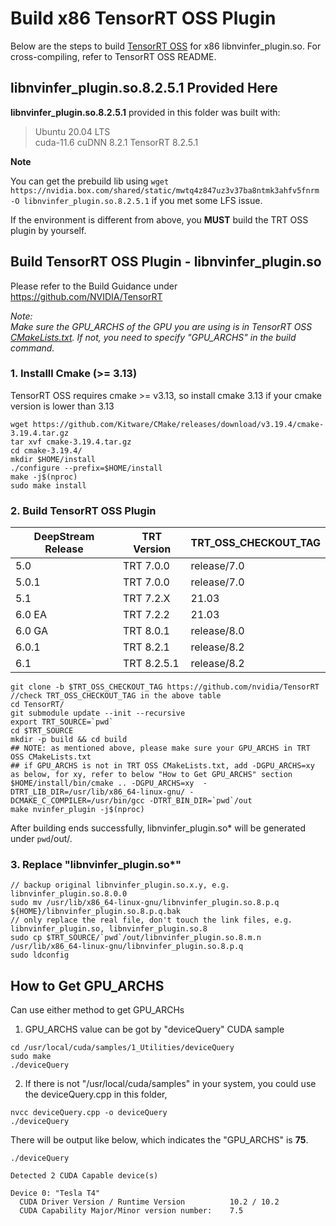 # Build x86 TensorRT OSS Plugin

Below are the steps to build [TensorRT OSS](https://github.com/NVIDIA/TensorRT) for x86 libnvinfer_plugin.so. For cross-compiling, refer to TensorRT OSS README.

## libnvinfer_plugin.so.8.2.5.1 Provided Here

**libnvinfer_plugin.so.8.2.5.1** provided in this folder was built with:

> Ubuntu 20.04 LTS  
> cuda-11.6
> cuDNN 8.2.1
> TensorRT 8.2.5.1

**Note**

You can get the prebuild lib using `wget https://nvidia.box.com/shared/static/mwtq4z847uz3v37ba8ntmk3ahfv5fnrm -O libnvinfer_plugin.so.8.2.5.1` if you met some LFS issue.

If the environment is different from above, you **MUST** build the TRT OSS plugin by yourself.

## Build TensorRT OSS Plugin - libnvinfer_plugin.so

Please refer to the Build Guidance under https://github.com/NVIDIA/TensorRT

_Note:_  
_Make sure the GPU_ARCHS of the GPU you are using is in TensorRT OSS [CMakeLists.txt](https://github.com/NVIDIA/TensorRT/blob/master/CMakeLists.txt#L84). If not, you need to specify "GPU_ARCHS" in the build command._

### 1. Installl Cmake (>= 3.13)

TensorRT OSS requires cmake >= v3.13, so install cmake 3.13 if your cmake version is lower than 3.13

```
wget https://github.com/Kitware/CMake/releases/download/v3.19.4/cmake-3.19.4.tar.gz
tar xvf cmake-3.19.4.tar.gz
cd cmake-3.19.4/
mkdir $HOME/install
./configure --prefix=$HOME/install
make -j$(nproc)
sudo make install
```

### 2. Build TensorRT OSS Plugin

| DeepStream Release | TRT Version | TRT_OSS_CHECKOUT_TAG |
| ------------------ | ----------- | -------------------- |
| 5.0                | TRT 7.0.0   | release/7.0          |
| 5.0.1              | TRT 7.0.0   | release/7.0          |
| 5.1                | TRT 7.2.X   | 21.03                |
| 6.0 EA             | TRT 7.2.2   | 21.03                |
| 6.0 GA             | TRT 8.0.1   | release/8.0          |
| 6.0.1              | TRT 8.2.1   | release/8.2          |
| 6.1                | TRT 8.2.5.1 | release/8.2          |

```
git clone -b $TRT_OSS_CHECKOUT_TAG https://github.com/nvidia/TensorRT //check TRT_OSS_CHECKOUT_TAG in the above table
cd TensorRT/
git submodule update --init --recursive
export TRT_SOURCE=`pwd`
cd $TRT_SOURCE
mkdir -p build && cd build
## NOTE: as mentioned above, please make sure your GPU_ARCHS in TRT OSS CMakeLists.txt
## if GPU_ARCHS is not in TRT OSS CMakeLists.txt, add -DGPU_ARCHS=xy as below, for xy, refer to below "How to Get GPU_ARCHS" section
$HOME/install/bin/cmake .. -DGPU_ARCHS=xy  -DTRT_LIB_DIR=/usr/lib/x86_64-linux-gnu/ -DCMAKE_C_COMPILER=/usr/bin/gcc -DTRT_BIN_DIR=`pwd`/out
make nvinfer_plugin -j$(nproc)
```

After building ends successfully, libnvinfer_plugin.so\* will be generated under `pwd`/out/.

### 3. Replace "libnvinfer_plugin.so\*"

```
// backup original libnvinfer_plugin.so.x.y, e.g. libnvinfer_plugin.so.8.0.0
sudo mv /usr/lib/x86_64-linux-gnu/libnvinfer_plugin.so.8.p.q ${HOME}/libnvinfer_plugin.so.8.p.q.bak
// only replace the real file, don't touch the link files, e.g. libnvinfer_plugin.so, libnvinfer_plugin.so.8
sudo cp $TRT_SOURCE/`pwd`/out/libnvinfer_plugin.so.8.m.n  /usr/lib/x86_64-linux-gnu/libnvinfer_plugin.so.8.p.q
sudo ldconfig
```

## How to Get GPU_ARCHS

Can use either method to get GPU_ARCHs

1. GPU_ARCHS value can be got by "deviceQuery" CUDA sample

```
cd /usr/local/cuda/samples/1_Utilities/deviceQuery
sudo make
./deviceQuery
```

2. If there is not "/usr/local/cuda/samples" in your system, you could use the deviceQuery.cpp in this folder,

```
nvcc deviceQuery.cpp -o deviceQuery
./deviceQuery
```

There will be output like below, which indicates the "GPU_ARCHS" is **75**.

```
./deviceQuery

Detected 2 CUDA Capable device(s)

Device 0: "Tesla T4"
  CUDA Driver Version / Runtime Version          10.2 / 10.2
  CUDA Capability Major/Minor version number:    7.5
```
